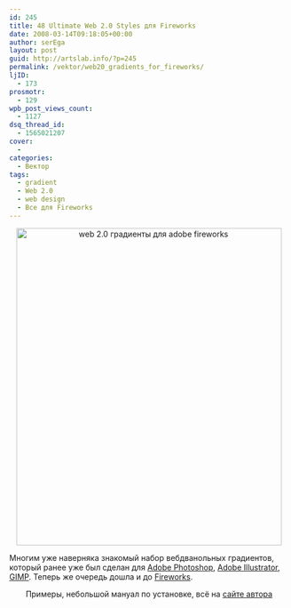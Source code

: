 ```yaml
---
id: 245
title: 48 Ultimate Web 2.0 Styles для Fireworks
date: 2008-03-14T09:18:05+00:00
author: serEga
layout: post
guid: http://artslab.info/?p=245
permalink: /vektor/web20_gradients_for_fireworks/
ljID:
  - 173
prosmotr:
  - 129
wpb_post_views_count:
  - 1127
dsq_thread_id:
  - 1565021207
cover:
  -
categories:
  - Вектор
tags:
  - gradient
  - Web 2.0
  - web design
  - Все для Fireworks
---
```

<p style="text-align: center">
  <img src="http://googledrive.com/host/0B9lHVSSSdxdxd0hjdUdmRzY3Tjg/web20styles-new-for-web.png" alt="web 2.0 градиенты для adobe fireworks" height="571" width="478" />
</p>

Многим уже наверняка знакомый набор вебдванольных градиентов, который ранее уже был сделан для <a href="http://www.dezinerfolio.com/2007/05/06/ultimate-web-20-layer-styles/" title="web 2.0 gradients for photoshop скачать" target="_blank">Adobe Photoshop</a>, <a href="http://artslab.info/?p=154" title="web 2.0 градиенты для adobe illustrator" target="_blank">Adobe Illustrator</a>, <a href="http://artslab.info/?p=61" title="скачать web 2.0 градиенты для GIMP" target="_blank">GIMP</a>. Теперь же очередь дошла и до <a href="http://www.2expertsdesign.com/2008/02/27/48-ultimate-web-20-styles-for-fireworks/" title="download web 2.0 gradients for Fireworks" target="_blank">Fireworks</a>.

<p style="text-align: center">
  Примеры, небольшой мануал по установке, всё на <a href="http://www.2expertsdesign.com/2008/02/27/48-ultimate-web-20-styles-for-fireworks/" target="_blank">сайте автора</a>
</p>
